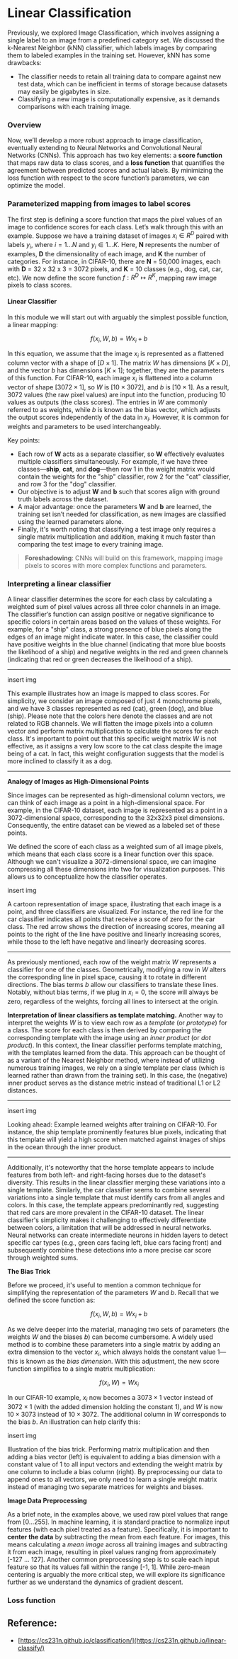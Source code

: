 # Linear Classification

Previously, we explored Image Classification, which involves assigning a single label to an image from a predefined category set. We discussed the k-Nearest Neighbor (kNN) classifier, which labels images by comparing them to labeled examples in the training set. However, kNN has some drawbacks:

-   The classifier needs to retain all training data to compare against new test data, which can be inefficient in terms of storage because datasets may easily be gigabytes in size.
-   Classifying a new image is computationally expensive, as it demands comparisons with each training image.

### Overview

Now, we’ll develop a more robust approach to image classification, eventually extending to Neural Networks and Convolutional Neural Networks (CNNs). This approach has two key elements: a **score function** that maps raw data to class scores, and a **loss function** that quantifies the agreement between predicted scores and actual labels. By minimizing the loss function with respect to the score function’s parameters, we can optimize the model.

### Parameterized mapping from images to label scores

The first step is defining a score function that maps the pixel values of an image to confidence scores for each class. Let’s walk through this with an example. Suppose we have a training dataset of images $x_i \in R^D$ paired with labels $y_i$, where $i = 1 \dots N$ and $y_i \in { 1 \dots K }$. Here, **N** represents the number of examples, **D** the dimensionality of each image, and **K** the number of categories. For instance, in CIFAR-10, there are **N** = 50,000 images, each with **D** = 32 x 32 x 3 = 3072 pixels, and **K** = 10 classes (e.g., dog, cat, car, etc). We now define the score function $f: R^D \mapsto R^K$, mapping raw image pixels to class scores.

#### Linear Classifier

 In this module we will start out with arguably the simplest possible function, a linear mapping:
 
$$f(x_i, W, b) = W x_i + b$$

In this equation, we assume that the image $x_i$ is represented as a flattened column vector with a shape of $[D \times 1]$. The matrix $W$ has dimensions $[K \times D]$, and the vector $b$ has dimensions $[K \times 1]$; together, they are the parameters of this function. For CIFAR-10, each image $x_i$​ is flattened into a column vector of shape $[3072 \times 1]$, so $W$ is $[10 \times 3072]$, and $b$ is $[10 \times 1]$. As a result, 3072 values (the raw pixel values) are input into the function, producing 10 values as outputs (the class scores). The entries in $W$ are commonly referred to as weights, while $b$ is known as the bias vector, which adjusts the output scores independently of the data in $x_i$. However, it is common for weights and parameters to be used interchangeably.

Key points:

-   Each row of **W** acts as a separate classifier, so **W** effectively evaluates multiple classifiers simultaneously. For example, if we have three classes—**ship**, **cat**, and **dog**—then row 1 in the weight matrix would contain the weights for the "ship" classifier, row 2 for the "cat" classifier, and row 3 for the "dog" classifier.
-   Our objective is to adjust **W** and **b** such that scores align with ground truth labels across the dataset.
-   A major advantage: once the parameters **W** and **b** are learned, the training set isn’t needed for classification, as new images are classified using the learned parameters alone.
-   Finally, it's worth noting that classifying a test image only requires a single matrix multiplication and addition, making it much faster than comparing the test image to every training image.

> **Foreshadowing**: CNNs will build on this framework, mapping image pixels to scores with more complex functions and parameters.

### Interpreting a linear classifier

A linear classifier determines the score for each class by calculating a weighted sum of pixel values across all three color channels in an image. The classifier’s function can assign positive or negative significance to specific colors in certain areas based on the values of these weights. For example, for a "ship" class, a strong presence of blue pixels along the edges of an image might indicate water. In this case, the classifier could have positive weights in the blue channel (indicating that more blue boosts the likelihood of a ship) and negative weights in the red and green channels (indicating that red or green decreases the likelihood of a ship).
___
insert img

This example illustrates how an image is mapped to class scores. For simplicity, we consider an image composed of just 4 monochrome pixels, and we have 3 classes represented as red (cat), green (dog), and blue (ship). Please note that the colors here denote the classes and are not related to RGB channels. We will flatten the image pixels into a column vector and perform matrix multiplication to calculate the scores for each class. It's important to point out that this specific weight matrix $W$ is not effective, as it assigns a very low score to the cat class despite the image being of a cat. In fact, this weight configuration suggests that the model is more inclined to classify it as a dog.
___


**Analogy of Images as High-Dimensional Points**

Since images can be represented as high-dimensional column vectors, we can think of each image as a point in a high-dimensional space. For example, in the CIFAR-10 dataset, each image is represented as a point in a 3072-dimensional space, corresponding to the 32x32x3 pixel dimensions. Consequently, the entire dataset can be viewed as a labeled set of these points.

We defined the score of each class as a weighted sum of all image pixels, which means that each class score is a linear function over this space. Although we can't visualize a 3072-dimensional space, we can imagine compressing all these dimensions into two for visualization purposes. This allows us to conceptualize how the classifier operates.

insert img

A cartoon representation of image space, illustrating that each image is a point, and three classifiers are visualized. For instance, the red line for the car classifier indicates all points that receive a score of zero for the car class. The red arrow shows the direction of increasing scores, meaning all points to the right of the line have positive and linearly increasing scores, while those to the left have negative and linearly decreasing scores.
___

As previously mentioned, each row of the weight matrix $W$ represents a classifier for one of the classes. Geometrically, modifying a row in $W$ alters the corresponding line in pixel space, causing it to rotate in different directions. The bias terms $b$ allow our classifiers to translate these lines. Notably, without bias terms, if we plug in $x_i = 0$, the score will always be zero, regardless of the weights, forcing all lines to intersect at the origin.

**Interpretation of linear classifiers as template matching.** Another way to interpret the weights $W$ is to view each row as a _template_ (or _prototype_) for a class. The score for each class is then derived by comparing the corresponding template with the image using an _inner product_ (or _dot product_). In this context, the linear classifier performs template matching, with the templates learned from the data. This approach can be thought of as a variant of the Nearest Neighbor method, where instead of utilizing numerous training images, we rely on a single template per class (which is learned rather than drawn from the training set). In this case, the (negative) inner product serves as the distance metric instead of traditional L1 or L2 distances.
___
insert img

Looking ahead: Example learned weights after training on CIFAR-10. For instance, the ship template prominently features blue pixels, indicating that this template will yield a high score when matched against images of ships in the ocean through the inner product. 
___

Additionally, it's noteworthy that the horse template appears to include features from both left- and right-facing horses due to the dataset's diversity. This results in the linear classifier merging these variations into a single template. Similarly, the car classifier seems to combine several variations into a single template that must identify cars from all angles and colors. In this case, the template appears predominantly red, suggesting that red cars are more prevalent in the CIFAR-10 dataset. The linear classifier's simplicity makes it challenging to effectively differentiate between colors, a limitation that will be addressed in neural networks. Neural networks can create intermediate neurons in hidden layers to detect specific car types (e.g., green cars facing left, blue cars facing front) and subsequently combine these detections into a more precise car score through weighted sums.

**The Bias Trick**

Before we proceed, it's useful to mention a common technique for simplifying the representation of the parameters $W$ and $b$. Recall that we defined the score function as:

$$f(x_i, W, b) = W x_i + b$$

As we delve deeper into the material, managing two sets of parameters (the weights $W$ and the biases $b$) can become cumbersome. A widely used method is to combine these parameters into a single matrix by adding an extra dimension to the vector $x_i$, which always holds the constant value $1$—this is known as the _bias dimension_. With this adjustment, the new score function simplifies to a single matrix multiplication:

$$f(x_i, W) = W x_i$$

In our CIFAR-10 example, $x_i$ now becomes a $3073 \times 1$ vector instead of $3072 \times 1$ (with the added dimension holding the constant $1$), and $W$ is now $10 \times 3073$ instead of $10 \times 3072$. The additional column in $W$ corresponds to the bias $b$. An illustration can help clarify this:

insert img

Illustration of the bias trick. Performing matrix multiplication and then adding a bias vector (left) is equivalent to adding a bias dimension with a constant value of 1 to all input vectors and extending the weight matrix by one column to include a bias column (right). By preprocessing our data to append ones to all vectors, we only need to learn a single weight matrix instead of managing two separate matrices for weights and biases. 

**Image Data Preprocessing**

As a brief note, in the examples above, we used raw pixel values that range from [0...255]. In machine learning, it is standard practice to normalize input features (with each pixel treated as a feature). Specifically, it is important to **center the data** by subtracting the mean from each feature. For images, this means calculating a _mean image_ across all training images and subtracting it from each image, resulting in pixel values ranging from approximately [-127 ... 127]. Another common preprocessing step is to scale each input feature so that its values fall within the range [-1, 1]. While zero-mean centering is arguably the more critical step, we will explore its significance further as we understand the dynamics of gradient descent.

### Loss function



## Reference:
- [https://cs231n.github.io/classification/](https://cs231n.github.io/linear-classify/)
